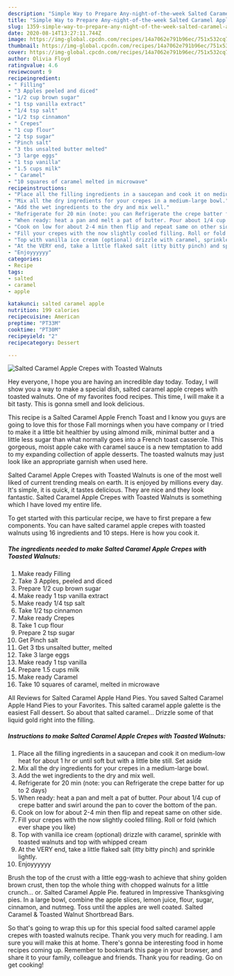 ```yaml
---
description: "Simple Way to Prepare Any-night-of-the-week Salted Caramel Apple Crepes with Toasted Walnuts"
title: "Simple Way to Prepare Any-night-of-the-week Salted Caramel Apple Crepes with Toasted Walnuts"
slug: 1359-simple-way-to-prepare-any-night-of-the-week-salted-caramel-apple-crepes-with-toasted-walnuts
date: 2020-08-14T13:27:11.744Z
image: https://img-global.cpcdn.com/recipes/14a7062e791b96ec/751x532cq70/salted-caramel-apple-crepes-with-toasted-walnuts-recipe-main-photo.jpg
thumbnail: https://img-global.cpcdn.com/recipes/14a7062e791b96ec/751x532cq70/salted-caramel-apple-crepes-with-toasted-walnuts-recipe-main-photo.jpg
cover: https://img-global.cpcdn.com/recipes/14a7062e791b96ec/751x532cq70/salted-caramel-apple-crepes-with-toasted-walnuts-recipe-main-photo.jpg
author: Olivia Floyd
ratingvalue: 4.6
reviewcount: 9
recipeingredient:
- " Filling"
- "3 Apples peeled and diced"
- "1/2 cup brown sugar"
- "1 tsp vanilla extract"
- "1/4 tsp salt"
- "1/2 tsp cinnamon"
- " Crepes"
- "1 cup flour"
- "2 tsp sugar"
- "Pinch salt"
- "3 tbs unsalted butter melted"
- "3 large eggs"
- "1 tsp vanilla"
- "1.5 cups milk"
- " Caramel"
- "10 squares of caramel melted in microwave"
recipeinstructions:
- "Place all the filling ingredients in a saucepan and cook it on medium-low heat for about 1 hr or until soft but with a little bite still. Set aside"
- "Mix all the dry ingredients for your crepes in a medium-large bowl."
- "Add the wet ingredients to the dry and mix well."
- "Refrigerate for 20 min (note: you can Refrigerate the crepe batter for up to 2 days)"
- "When ready: heat a pan and melt a pat of butter. Pour about 1/4 cup of crepe batter and swirl around the pan to cover the bottom of the pan."
- "Cook on low for about 2-4 min then flip and repeat same on other side."
- "Fill your crepes with the now slightly cooled filling. Roll or fold (which ever shape you like)"
- "Top with vanilla ice cream (optional) drizzle with caramel, sprinkle with toasted walnuts and top with whipped cream"
- "At the VERY end, take a little flaked salt (itty bitty pinch) and sprinkle lightly."
- "Enjoyyyyyy"
categories:
- Recipe
tags:
- salted
- caramel
- apple

katakunci: salted caramel apple 
nutrition: 199 calories
recipecuisine: American
preptime: "PT33M"
cooktime: "PT30M"
recipeyield: "2"
recipecategory: Dessert

---
```



![Salted Caramel Apple Crepes with Toasted Walnuts](https://img-global.cpcdn.com/recipes/14a7062e791b96ec/751x532cq70/salted-caramel-apple-crepes-with-toasted-walnuts-recipe-main-photo.jpg)

Hey everyone, I hope you are having an incredible day today. Today, I will show you a way to make a special dish, salted caramel apple crepes with toasted walnuts. One of my favorites food recipes. This time, I will make it a bit tasty. This is gonna smell and look delicious.

This recipe is a Salted Caramel Apple French Toast and I know you guys are going to love this for those Fall mornings when you have company or I tried to make it a little bit healthier by using almond milk, minimal butter and a little less sugar than what normally goes into a French toast casserole. This gorgeous, moist apple cake with caramel sauce is a new temptation to add to my expanding collection of apple desserts. The toasted walnuts may just look like an appropriate garnish when used here.

Salted Caramel Apple Crepes with Toasted Walnuts is one of the most well liked of current trending meals on earth. It is enjoyed by millions every day. It's simple, it is quick, it tastes delicious. They are nice and they look fantastic. Salted Caramel Apple Crepes with Toasted Walnuts is something which I have loved my entire life.


To get started with this particular recipe, we have to first prepare a few components. You can have salted caramel apple crepes with toasted walnuts using 16 ingredients and 10 steps. Here is how you cook it.

<!--inarticleads1-->

##### The ingredients needed to make Salted Caramel Apple Crepes with Toasted Walnuts:

1. Make ready  Filling
1. Take 3 Apples, peeled and diced
1. Prepare 1/2 cup brown sugar
1. Make ready 1 tsp vanilla extract
1. Make ready 1/4 tsp salt
1. Take 1/2 tsp cinnamon
1. Make ready  Crepes
1. Take 1 cup flour
1. Prepare 2 tsp sugar
1. Get Pinch salt
1. Get 3 tbs unsalted butter, melted
1. Take 3 large eggs
1. Make ready 1 tsp vanilla
1. Prepare 1.5 cups milk
1. Make ready  Caramel
1. Take 10 squares of caramel, melted in microwave


All Reviews for Salted Caramel Apple Hand Pies. You saved Salted Caramel Apple Hand Pies to your Favorites. This salted caramel apple galette is the easiest Fall dessert. So about that salted caramel… Drizzle some of that liquid gold right into the filling. 

<!--inarticleads2-->

##### Instructions to make Salted Caramel Apple Crepes with Toasted Walnuts:

1. Place all the filling ingredients in a saucepan and cook it on medium-low heat for about 1 hr or until soft but with a little bite still. Set aside
1. Mix all the dry ingredients for your crepes in a medium-large bowl.
1. Add the wet ingredients to the dry and mix well.
1. Refrigerate for 20 min (note: you can Refrigerate the crepe batter for up to 2 days)
1. When ready: heat a pan and melt a pat of butter. Pour about 1/4 cup of crepe batter and swirl around the pan to cover the bottom of the pan.
1. Cook on low for about 2-4 min then flip and repeat same on other side.
1. Fill your crepes with the now slightly cooled filling. Roll or fold (which ever shape you like)
1. Top with vanilla ice cream (optional) drizzle with caramel, sprinkle with toasted walnuts and top with whipped cream
1. At the VERY end, take a little flaked salt (itty bitty pinch) and sprinkle lightly.
1. Enjoyyyyyy


Brush the top of the crust with a little egg-wash to achieve that shiny golden brown crust, then top the whole thing with chopped walnuts for a little crunch… or. Salted Caramel Apple Pie. featured in Impressive Thanksgiving pies. In a large bowl, combine the apple slices, lemon juice, flour, sugar, cinnamon, and nutmeg. Toss until the apples are well coated. Salted Caramel &amp; Toasted Walnut Shortbread Bars. 

So that's going to wrap this up for this special food salted caramel apple crepes with toasted walnuts recipe. Thank you very much for reading. I am sure you will make this at home. There's gonna be interesting food in home recipes coming up. Remember to bookmark this page in your browser, and share it to your family, colleague and friends. Thank you for reading. Go on get cooking!
